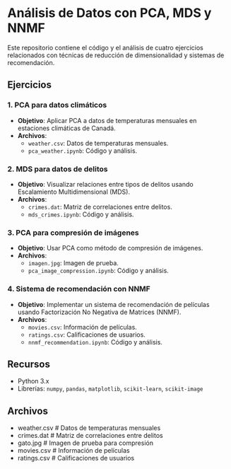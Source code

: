 # Análisis de Datos con PCA, MDS y NNMF

Este repositorio contiene el código y el análisis de cuatro ejercicios relacionados con técnicas de reducción de dimensionalidad y sistemas de recomendación.

## Ejercicios

### 1. PCA para datos climáticos
- **Objetivo**: Aplicar PCA a datos de temperaturas mensuales en estaciones climáticas de Canadá.
- **Archivos**:
  - `weather.csv`: Datos de temperaturas mensuales.
  - `pca_weather.ipynb`: Código y análisis.

### 2. MDS para datos de delitos
- **Objetivo**: Visualizar relaciones entre tipos de delitos usando Escalamiento Multidimensional (MDS).
- **Archivos**:
  - `crimes.dat`: Matriz de correlaciones entre delitos.
  - `mds_crimes.ipynb`: Código y análisis.

### 3. PCA para compresión de imágenes
- **Objetivo**: Usar PCA como método de compresión de imágenes.
- **Archivos**:
  - `imagen.jpg`: Imagen de prueba.
  - `pca_image_compression.ipynb`: Código y análisis.

### 4. Sistema de recomendación con NNMF
- **Objetivo**: Implementar un sistema de recomendación de películas usando Factorización No Negativa de Matrices (NNMF).
- **Archivos**:
  - `movies.csv`: Información de películas.
  - `ratings.csv`: Calificaciones de usuarios.
  - `nnmf_recommendation.ipynb`: Código y análisis.

## Recursos
- Python 3.x
- Librerías: `numpy`, `pandas`, `matplotlib`, `scikit-learn`, `scikit-image`

## Archivos
- weather.csv # Datos de temperaturas mensuales
- crimes.dat # Matriz de correlaciones entre delitos
- gato.jpg # Imagen de prueba para compresión
- movies.csv # Información de películas
- ratings.csv # Calificaciones de usuarios
